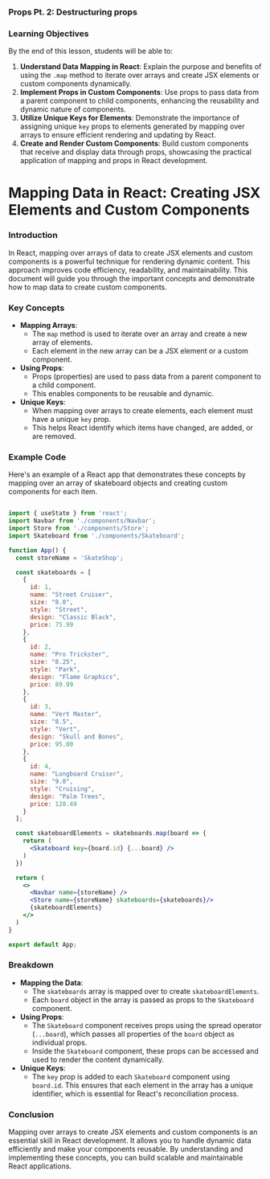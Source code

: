 ### Props Pt. 2:  Destructuring props

### Learning Objectives

By the end of this lesson, students will be able to:

1. **Understand Data Mapping in React**: Explain the purpose and benefits of using the `.map` method to iterate over arrays and create JSX elements or custom components dynamically.
2. **Implement Props in Custom Components**: Use props to pass data from a parent component to child components, enhancing the reusability and dynamic nature of components.
3. **Utilize Unique Keys for Elements**: Demonstrate the importance of assigning unique `key` props to elements generated by mapping over arrays to ensure efficient rendering and updating by React.
4. **Create and Render Custom Components**: Build custom components that receive and display data through props, showcasing the practical application of mapping and props in React development.



# Mapping Data in React: Creating JSX Elements and Custom Components

### Introduction

In React, mapping over arrays of data to create JSX elements and custom components is a powerful technique for rendering dynamic content. This approach improves code efficiency, readability, and maintainability. This document will guide you through the important concepts and demonstrate how to map data to create custom components.

### Key Concepts

- **Mapping Arrays**:
    - The `map` method is used to iterate over an array and create a new array of elements.
    - Each element in the new array can be a JSX element or a custom component.
- **Using Props**:
    - Props (properties) are used to pass data from a parent component to a child component.
    - This enables components to be reusable and dynamic.
- **Unique Keys**:
    - When mapping over arrays to create elements, each element must have a unique `key` prop.
    - This helps React identify which items have changed, are added, or are removed.

### Example Code

Here's an example of a React app that demonstrates these concepts by mapping over an array of skateboard objects and creating custom components for each item.

```jsx

import { useState } from 'react';
import Navbar from './components/Navbar';
import Store from './components/Store';
import Skateboard from './components/Skateboard';

function App() {
  const storeName = 'SkateShop';

  const skateboards = [
    {
      id: 1,
      name: "Street Cruiser",
      size: "8.0",
      style: "Street",
      design: "Classic Black",
      price: 75.99
    },
    {
      id: 2,
      name: "Pro Trickster",
      size: "8.25",
      style: "Park",
      design: "Flame Graphics",
      price: 89.99
    },
    {
      id: 3,
      name: "Vert Master",
      size: "8.5",
      style: "Vert",
      design: "Skull and Bones",
      price: 95.00
    },
    {
      id: 4,
      name: "Longboard Cruiser",
      size: "9.0",
      style: "Cruising",
      design: "Palm Trees",
      price: 120.49
    }
  ];

  const skateboardElements = skateboards.map(board => {
    return (
      <Skateboard key={board.id} {...board} />
    )
  })

  return (
    <>
      <Navbar name={storeName} />
      <Store name={storeName} skateboards={skateboards}/>
      {skateboardElements}
    </>
  )
}

export default App;

```

### Breakdown

- **Mapping the Data**:
    - The `skateboards` array is mapped over to create `skateboardElements`.
    - Each `board` object in the array is passed as props to the `Skateboard` component.
- **Using Props**:
    - The `Skateboard` component receives props using the spread operator (`...board`), which passes all properties of the `board` object as individual props.
    - Inside the `Skateboard` component, these props can be accessed and used to render the content dynamically.
- **Unique Keys**:
    - The `key` prop is added to each `Skateboard` component using `board.id`. This ensures that each element in the array has a unique identifier, which is essential for React's reconciliation process.

### Conclusion

Mapping over arrays to create JSX elements and custom components is an essential skill in React development. It allows you to handle dynamic data efficiently and make your components reusable. By understanding and implementing these concepts, you can build scalable and maintainable React applications.